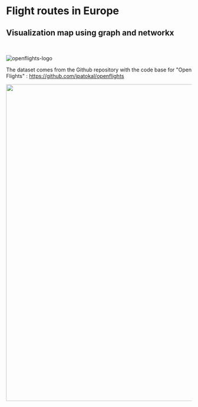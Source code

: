 # Flight routes in Europe 
## Visualization map using graph and networkx

<br>

![openflights-logo](https://user-images.githubusercontent.com/67431758/228839843-f3a6205c-1377-4f29-a05f-d54aecc401b1.png)

The dataset comes from the Github repository with the code base for "Open Flights" : https://github.com/jpatokal/openflights 

<img width="858" alt="" src="https://user-images.githubusercontent.com/67431758/228851306-cf725113-7284-4bbb-ba87-8487079438d3.png">

